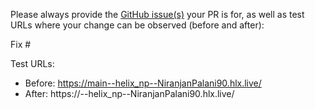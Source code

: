 Please always provide the [GitHub issue(s)](../issues) your PR is for, as well as test URLs where your change can be observed (before and after):

Fix #<gh-issue-id>

Test URLs:
- Before: https://main--helix_np--NiranjanPalani90.hlx.live/
- After: https://<branch>--helix_np--NiranjanPalani90.hlx.live/
